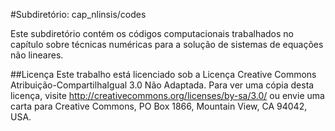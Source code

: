 #Subdiretório: cap_nlinsis/codes

Este subdiretório contém os códigos computacionais trabalhados no capítulo sobre técnicas numéricas para a solução de sistemas de equações não lineares.

##Licença
Este trabalho está licenciado sob a Licença Creative Commons Atribuição-CompartilhaIgual 3.0 Não Adaptada. Para ver uma cópia desta licença, visite http://creativecommons.org/licenses/by-sa/3.0/ ou envie uma carta para Creative Commons, PO Box 1866, Mountain View, CA 94042, USA.
